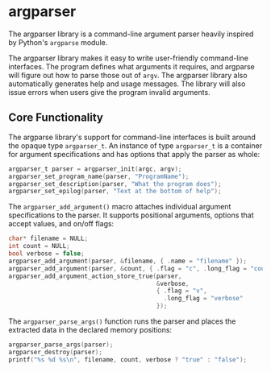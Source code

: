 # argparser

The argparser library is a command-line argument parser heavily inspired by Python's `argparse` module.

The argparser library makes it easy to write user-friendly command-line interfaces.
The program defines what arguments it requires, and argparse will figure out how to parse those out of `argv`.
The argparser library also automatically generates help and usage messages.
The library will also issue errors when users give the program invalid arguments.

## Core Functionality

The argparse library's support for command-line interfaces is built around the opaque type `argparser_t`.
An instance of type `argparser_t` is a container for argument specifications and has options that apply the parser
as whole:

```c
argparser_t parser = argparser_init(argc, argv);
argparser_set_program_name(parser, "ProgramName");
argparser_set_description(parser, "What the program does");
argparser_set_epilog(parser, "Text at the bottom of help");
```

The `argparser_add_argument()` macro attaches individual argument specifications to the parser.
It supports positional arguments, options that accept values, and on/off flags:

```c
char* filename = NULL;
int count = NULL;
bool verbose = false;
argparser_add_argument(parser, &filename, { .name = "filename" });
argparser_add_argument(parser, &count, { .flag = "c", .long_flag = "count" });
argparser_add_argument_action_store_true(parser, 
                                         &verbose, 
                                         { .flag = "v", 
                                           .long_flag = "verbose" 
                                         });
```

The `argparser_parse_args()` function runs the parser and places the extracted data in the declared memory positions:

```c
argparser_parse_args(parser);
argparser_destroy(parser);
printf("%s %d %s\n", filename, count, verbose ? "true" : "false");
```
